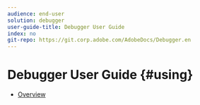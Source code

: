 ```yaml
---
audience: end-user
solution: debugger
user-guide-title: Debugger User Guide
index: no
git-repo: https://git.corp.adobe.com/AdobeDocs/Debugger.en
---
```


# Debugger User Guide {#using}

* [Overview](overview.md)
